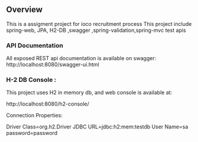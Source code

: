 ## Overview

This is a assigment project for ioco recruitment process
This project include spring-web, JPA, H2-DB ,swagger ,spring-validation,spring-mvc test apis

### API Documentation
All exposed REST api documentation is available on swagger:
http://localhost:8080/swagger-ui.html

### H-2 DB Console :
This project uses H2 in memory db, and web console is available at:

http://localhost:8080/h2-console/

Connection Properties:

Driver Class=org.h2.Driver
JDBC URL=jdbc:h2:mem:testdb
User Name=sa
password=password